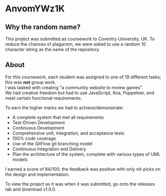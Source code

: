 # AnvomYWz1K

## Why the random name?

This project was submitted as coursework to Coventry University, UK.
To reduce the chances of plagarism, we were asked to use a random 10 character string as the name of the repository.

## About

For this coursework, each student was assigned to one of 19 different tasks; this was **not** group work.  
I was tasked with creating "a community website to review games".  
We had creative freedom but had to use JavaScript, Koa, Puppeteer, and meet certain functional requirements.

To earn the higher marks we had to achieve/demonstrate:  

 - A complete system that met all requirements
 - Test-Driven Development
 - Continuous Development
 - Comprehensive unit, integration, and acceptance tests
 - 100% code coverage
 - Use of the GitFlow git branching model
 - Continuous Integration and Delivery
 - Plan the architecture of the system, complete with various types of UML models
 
I earned a score of 84/100; the feedback was positive with only nit-picks on the design and implementation. 

To view the project as it was when it was submitted, go onto the releases tab and download v1.0.0. 
